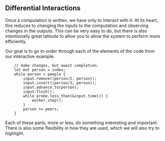 ## Differential Interactions

Once a computation is written, we have only to interact with it. At its heart, this reduces to changing the inputs to the computation and observing changes in the outputs. This can be very easy to do, but there is also intentionally great latitude to allow you to allow the system to perform more efficiently.

Our goal is to go in-order through each of the elements of the code from our interactive example.

```rust,no_run
    // make changes, but await completion.
    let mut person = index;
    while person < people {
        input.remove((person/2, person));
        input.insert((person/3, person));
        input.advance_to(person);
        input.flush();
        while probe.less_than(&input.time()) {
            worker.step();
        }
        person += peers;
    }
```

Each of these parts, more or less, do something interesting and important. There is also some flexibility in how they are used, which we will also try to highlight.